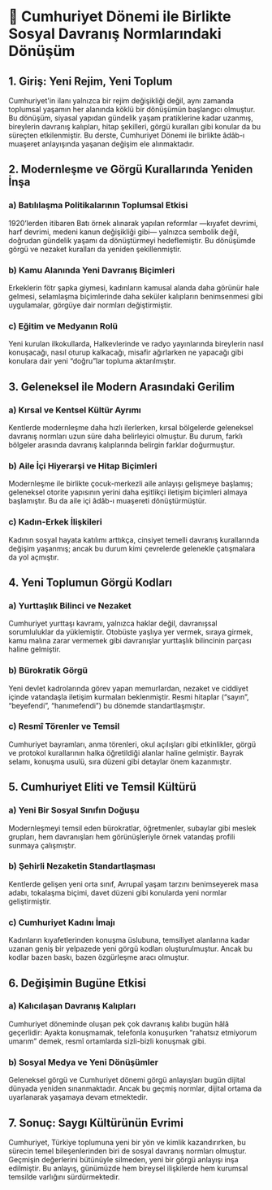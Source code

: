 # 📘 Cumhuriyet Dönemi ile Birlikte Sosyal Davranış Normlarındaki Dönüşüm

## 1. Giriş: Yeni Rejim, Yeni Toplum

Cumhuriyet'in ilanı yalnızca bir rejim değişikliği değil, aynı zamanda toplumsal yaşamın her alanında köklü bir dönüşümün başlangıcı olmuştur. Bu dönüşüm, siyasal yapıdan gündelik yaşam pratiklerine kadar uzanmış, bireylerin davranış kalıpları, hitap şekilleri, görgü kuralları gibi konular da bu süreçten etkilenmiştir. Bu derste, Cumhuriyet Dönemi ile birlikte âdâb-ı muaşeret anlayışında yaşanan değişim ele alınmaktadır.

## 2. Modernleşme ve Görgü Kurallarında Yeniden İnşa

### a) Batılılaşma Politikalarının Toplumsal Etkisi

1920’lerden itibaren Batı örnek alınarak yapılan reformlar —kıyafet devrimi, harf devrimi, medeni kanun değişikliği gibi— yalnızca sembolik değil, doğrudan gündelik yaşamı da dönüştürmeyi hedeflemiştir. Bu dönüşümde görgü ve nezaket kuralları da yeniden şekillenmiştir.

### b) Kamu Alanında Yeni Davranış Biçimleri

Erkeklerin fötr şapka giymesi, kadınların kamusal alanda daha görünür hale gelmesi, selamlaşma biçimlerinde daha seküler kalıpların benimsenmesi gibi uygulamalar, görgüye dair normları değiştirmiştir.

### c) Eğitim ve Medyanın Rolü

Yeni kurulan ilkokullarda, Halkevlerinde ve radyo yayınlarında bireylerin nasıl konuşacağı, nasıl oturup kalkacağı, misafir ağırlarken ne yapacağı gibi konulara dair yeni “doğru”lar topluma aktarılmıştır.

## 3. Geleneksel ile Modern Arasındaki Gerilim

### a) Kırsal ve Kentsel Kültür Ayrımı

Kentlerde modernleşme daha hızlı ilerlerken, kırsal bölgelerde geleneksel davranış normları uzun süre daha belirleyici olmuştur. Bu durum, farklı bölgeler arasında davranış kalıplarında belirgin farklar doğurmuştur.

### b) Aile İçi Hiyerarşi ve Hitap Biçimleri

Modernleşme ile birlikte çocuk-merkezli aile anlayışı gelişmeye başlamış; geleneksel otorite yapısının yerini daha eşitlikçi iletişim biçimleri almaya başlamıştır. Bu da aile içi âdâb-ı muaşereti dönüştürmüştür.

### c) Kadın-Erkek İlişkileri

Kadının sosyal hayata katılımı arttıkça, cinsiyet temelli davranış kurallarında değişim yaşanmış; ancak bu durum kimi çevrelerde gelenekle çatışmalara da yol açmıştır.

## 4. Yeni Toplumun Görgü Kodları

### a) Yurttaşlık Bilinci ve Nezaket

Cumhuriyet yurttaşı kavramı, yalnızca haklar değil, davranışsal sorumluluklar da yüklemiştir. Otobüste yaşlıya yer vermek, sıraya girmek, kamu malına zarar vermemek gibi davranışlar yurttaşlık bilincinin parçası haline gelmiştir.

### b) Bürokratik Görgü

Yeni devlet kadrolarında görev yapan memurlardan, nezaket ve ciddiyet içinde vatandaşla iletişim kurmaları beklenmiştir. Resmi hitaplar (“sayın”, “beyefendi”, “hanımefendi”) bu dönemde standartlaşmıştır.

### c) Resmî Törenler ve Temsil

Cumhuriyet bayramları, anma törenleri, okul açılışları gibi etkinlikler, görgü ve protokol kurallarının halka öğretildiği alanlar haline gelmiştir. Bayrak selamı, konuşma usulü, sıra düzeni gibi detaylar önem kazanmıştır.

## 5. Cumhuriyet Eliti ve Temsil Kültürü

### a) Yeni Bir Sosyal Sınıfın Doğuşu

Modernleşmeyi temsil eden bürokratlar, öğretmenler, subaylar gibi meslek grupları, hem davranışları hem görünüşleriyle örnek vatandaş profili sunmaya çalışmıştır.

### b) Şehirli Nezaketin Standartlaşması

Kentlerde gelişen yeni orta sınıf, Avrupaî yaşam tarzını benimseyerek masa adabı, tokalaşma biçimi, davet düzeni gibi konularda yeni normlar geliştirmiştir.

### c) Cumhuriyet Kadını İmajı

Kadınların kıyafetlerinden konuşma üslubuna, temsiliyet alanlarına kadar uzanan geniş bir yelpazede yeni görgü kodları oluşturulmuştur. Ancak bu kodlar bazen baskı, bazen özgürleşme aracı olmuştur.

## 6. Değişimin Bugüne Etkisi

### a) Kalıcılaşan Davranış Kalıpları

Cumhuriyet döneminde oluşan pek çok davranış kalıbı bugün hâlâ geçerlidir: Ayakta konuşmamak, telefonla konuşurken “rahatsız etmiyorum umarım” demek, resmî ortamlarda sizli-bizli konuşmak gibi.

### b) Sosyal Medya ve Yeni Dönüşümler

Geleneksel görgü ve Cumhuriyet dönemi görgü anlayışları bugün dijital dünyada yeniden sınanmaktadır. Ancak bu geçmiş normlar, dijital ortama da uyarlanarak yaşamaya devam etmektedir.

## 7. Sonuç: Saygı Kültürünün Evrimi

Cumhuriyet, Türkiye toplumuna yeni bir yön ve kimlik kazandırırken, bu sürecin temel bileşenlerinden biri de sosyal davranış normları olmuştur. Geçmişin değerlerini bütünüyle silmeden, yeni bir görgü anlayışı inşa edilmiştir. Bu anlayış, günümüzde hem bireysel ilişkilerde hem kurumsal temsilde varlığını sürdürmektedir.
